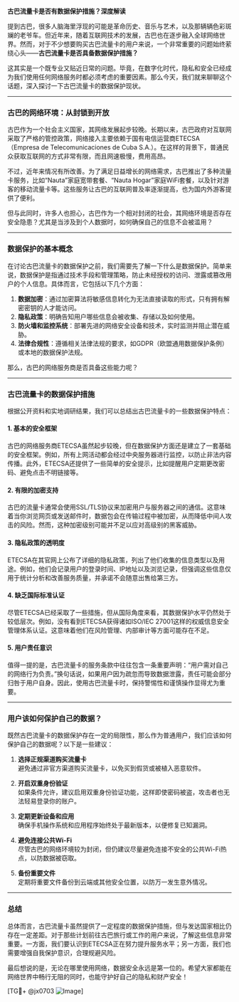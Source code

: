 **古巴流量卡是否有数据保护措施？深度解读**

提到古巴，很多人脑海里浮现的可能是革命历史、音乐与艺术，以及那辆辆色彩斑斓的老爷车。但近年来，随着互联网技术的发展，古巴也在逐步融入全球网络世界。然而，对于不少想要购买古巴流量卡的用户来说，一个非常重要的问题始终萦绕心头——**古巴流量卡是否具备数据保护措施？**

这其实是一个既专业又贴近日常的问题。毕竟，在数字化时代，隐私和安全已经成为我们使用任何网络服务时都必须考虑的重要因素。那么今天，我们就来聊聊这个话题，深入探讨一下古巴流量卡的数据保护现状。

---

### 古巴的网络环境：从封锁到开放

古巴作为一个社会主义国家，其网络发展起步较晚。长期以来，古巴政府对互联网采取了严格的管控政策，网络接入主要依赖于国有电信运营商ETECSA（Empresa de Telecomunicaciones de Cuba S.A.）。在这样的背景下，普通民众获取互联网的方式非常有限，而且网速极慢，费用高昂。

不过，近年来情况有所改善。为了满足日益增长的网络需求，古巴推出了多种流量卡服务，比如“Nauta”家庭宽带套餐、“Nauta Hogar”家庭WiFi套餐，以及针对游客的移动流量卡等。这些服务让古巴的互联网普及率逐渐提高，也为国内外游客提供了便利。

但与此同时，许多人也担心，古巴作为一个相对封闭的社会，其网络环境是否存在安全隐患？尤其是当涉及到个人数据时，如何确保自己的信息不会被滥用？

---

### 数据保护的基本概念

在讨论古巴流量卡的数据保护之前，我们需要先了解一下什么是数据保护。简单来说，数据保护是指通过技术手段和管理策略，防止未经授权的访问、泄露或篡改用户的个人信息。具体而言，它包括以下几个方面：

1. **数据加密**：通过加密算法将敏感信息转化为无法直接读取的形式，只有拥有解密密钥的人才能访问。
2. **隐私政策**：明确告知用户哪些信息会被收集、存储以及如何使用。
3. **防火墙和监控系统**：部署先进的网络安全设备和技术，实时监测并阻止潜在威胁。
4. **法律合规性**：遵循相关法律法规的要求，如GDPR（欧盟通用数据保护条例）或本地的数据保护法规。

那么，古巴的网络服务商是否具备这些能力呢？

---

### 古巴流量卡的数据保护措施

根据公开资料和实地调研结果，我们可以总结出古巴流量卡的一些数据保护特点：

#### 1. **基本的安全框架**
古巴的网络服务商ETECSA虽然起步较晚，但在数据保护方面还是建立了一套基础的安全框架。例如，所有上网活动都会经过中央服务器进行监控，以防止非法内容传播。此外，ETECSA还提供了一些简单的安全提示，比如提醒用户定期更改密码、避免点击不明链接等。

#### 2. **有限的加密支持**
古巴的流量卡通常会使用SSL/TLS协议来加密用户与服务器之间的通信。这意味着当你浏览网页或发送邮件时，数据包会在传输过程中被加密，从而降低中间人攻击的风险。然而，这种加密级别可能并不足以应对高级别的黑客威胁。

#### 3. **隐私政策的透明度**
ETECSA在其官网上公布了详细的隐私政策，列出了他们收集的信息类型以及用途。例如，他们会记录用户的登录时间、IP地址以及浏览记录，但强调这些信息仅用于统计分析和改善服务质量，并承诺不会随意出售给第三方。

#### 4. **缺乏国际标准认证**
尽管ETECSA已经采取了一些措施，但从国际角度来看，其数据保护水平仍然处于较低层次。例如，没有看到ETECSA获得诸如ISO/IEC 27001这样的权威信息安全管理体系认证。这意味着他们在风险管理、内部审计等方面可能存在不足。

#### 5. **用户责任意识**
值得一提的是，古巴流量卡的服务条款中往往包含一条重要声明：“用户需对自己的网络行为负责。”换句话说，如果用户因为疏忽而导致数据泄露，责任可能会部分归咎于用户自身。因此，使用古巴流量卡时，保持警惕性和谨慎操作显得尤为重要。

---

### 用户该如何保护自己的数据？

既然古巴流量卡的数据保护存在一定的局限性，那么作为普通用户，我们应该如何保护自己的数据呢？以下是一些建议：

1. **选择正规渠道购买流量卡**  
   避免通过非官方渠道购买流量卡，以免买到假货或被植入恶意软件。

2. **开启双重身份验证**  
   如果条件允许，建议启用双重身份验证功能，这样即使密码被盗，攻击者也无法轻易登录你的账户。

3. **定期更新设备和应用**  
   确保手机操作系统和应用程序始终处于最新版本，以便修复已知漏洞。

4. **避免连接公共Wi-Fi**  
   尽管古巴的网络环境较为封闭，但仍建议尽量避免连接不安全的公共Wi-Fi热点，以防数据被窃取。

5. **备份重要文件**  
   定期将重要文件备份到云端或其他安全位置，以防万一发生意外情况。

---

### 总结

总体而言，古巴流量卡虽然提供了一定程度的数据保护措施，但与发达国家相比仍存在一定差距。对于那些计划前往古巴旅行或工作的用户来说，了解这些信息非常重要。一方面，我们要认识到ETECSA正在努力提升服务水平；另一方面，我们也需要增强自我保护意识，合理规避风险。

最后想说的是，无论在哪里使用网络，数据安全永远是第一位的。希望大家都能在网络世界中畅行无阻的同时，也能守护好自己的隐私和财产安全！

[TG💪+ @jx0703 ![Image](https://github.com/user-attachments/assets/dbca1d08-cadb-493c-b0ec-ad6f7a83f270)]